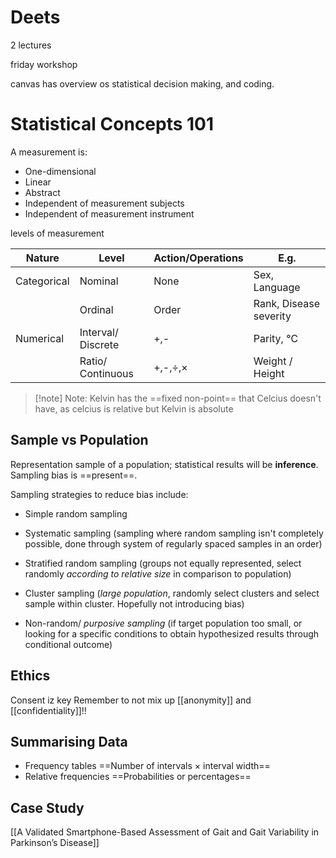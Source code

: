 # Deets

2 lectures

friday workshop

canvas has overview os statistical decision making, and coding.


# Statistical Concepts 101

A measurement is:
- One-dimensional
- Linear
- Abstract
- Independent of measurement subjects
- Independent of measurement instrument

levels of measurement 

| Nature      | Level              | Action/Operations | E.g.                   |
| ----------- | ------------------ | ----------------- | ---------------------- |
| Categorical | Nominal            | None              | Sex, Language          |
|             | Ordinal            | Order             | Rank, Disease severity |
| Numerical   | Interval/ Discrete | +,-               | Parity, ℃              |
|             | Ratio/ Continuous  | +,-,÷,×           | Weight / Height        |

> [!note] Note:
>  Kelvin has the ==fixed non-point== that Celcius doesn't have, as celcius is relative but Kelvin is absolute
> 


## Sample vs Population

Representation sample of a population; statistical results will be **inference**.
Sampling bias is ==present==.

Sampling strategies to reduce bias include:
- Simple random sampling

- Systematic sampling (sampling where random sampling isn't completely possible, done through system of regularly spaced samples in an order)

- Stratified random sampling (groups not equally represented, select randomly *according to relative size* in comparison to population)

- Cluster sampling (*large population*, randomly select clusters and select sample within cluster. Hopefully not introducing bias)

- Non-random/ *purposive sampling* (if target population too small, or looking for a specific conditions to obtain hypothesized results through conditional outcome)

## Ethics

Consent iz key
Remember to not mix up [[anonymity]] and [[confidentiality]]!!

## Summarising Data

- Frequency tables
==Number of intervals × interval width==
- Relative frequencies
==Probabilities or percentages==



## Case Study

[[A Validated Smartphone-Based Assessment of Gait and Gait Variability in Parkinson’s Disease]]
